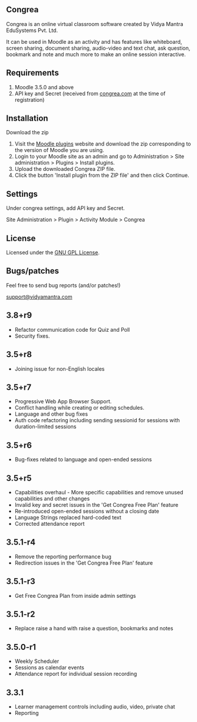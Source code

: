 Congrea
--------

Congrea is an online virtual classroom software created by Vidya Mantra EduSystems Pvt. Ltd.

It can be used in Moodle as an activity and has features like whiteboard, screen sharing, document sharing, audio-video and text chat, ask question, bookmark and note and much more to make an online session interactive.

Requirements
------------

1. Moodle 3.5.0 and above
2. API key and Secret (received from [congrea.com](https://www.congrea.com/)  at the time of registration)

Installation
------------
Download the zip
1. Visit the [Moodle plugins](https://moodle.org/plugins/mod_congrea) website and download the zip corresponding to the version of Moodle you are using.
2. Login to your Moodle site as an admin and go to Administration > Site administration > Plugins > Install plugins.
3. Upload the downloaded Congrea ZIP file.
4. Click the button 'Install plugin from the ZIP file' and then click Continue.


Settings
---------
Under congrea settings, add API key and Secret.

Site Administration >  Plugin > Activity Module > Congrea

License
---------
Licensed under the [GNU GPL License](http://www.gnu.org/copyleft/gpl.html).

Bugs/patches
------------

Feel free to send bug reports (and/or patches!)

support@vidyamantra.com

## 3.8+r9
* Refactor communication code for Quiz and Poll
* Security fixes. 

## 3.5+r8
* Joining issue for non-English locales

## 3.5+r7
* Progressive Web App Browser Support.
* Conflict handling while creating or editing schedules.
* Language and other bug fixes
* Auth code refactoring including sending sessionid for sessions with duration-limited sessions

## 3.5+r6
* Bug-fixes related to language and open-ended sessions

## 3.5+r5
* Capabilities overhaul - More specific capabilities and remove unused capabilities and other changes
* Invalid key and secret issues in the  'Get Congrea Free Plan' feature
* Re-introduced open-ended sessions without a closing date
* Language Strings replaced hard-coded text
* Corrected attendance report

## 3.5.1-r4
* Remove the reporting performance bug
* Redirection issues in the 'Get Congrea Free Plan' feature

## 3.5.1-r3
* Get Free Congrea Plan from inside admin settings

## 3.5.1-r2
* Replace raise a hand with raise a question, bookmarks and notes

## 3.5.0-r1
* Weekly Scheduler
* Sessions as calendar events
* Attendance report for individual session recording

## 3.3.1
* Learner management controls including audio, video, private chat
* Reporting
